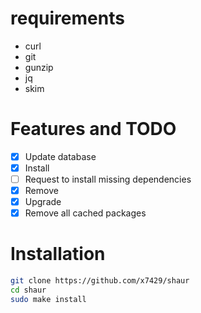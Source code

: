 # requirements
- curl
- git
- gunzip
- jq
- skim

# Features and TODO
- [X] Update database
- [x] Install
- [ ] Request to install missing dependencies
- [X] Remove
- [X] Upgrade
- [X] Remove all cached packages
# Installation

```sh
git clone https://github.com/x7429/shaur
cd shaur
sudo make install
```
